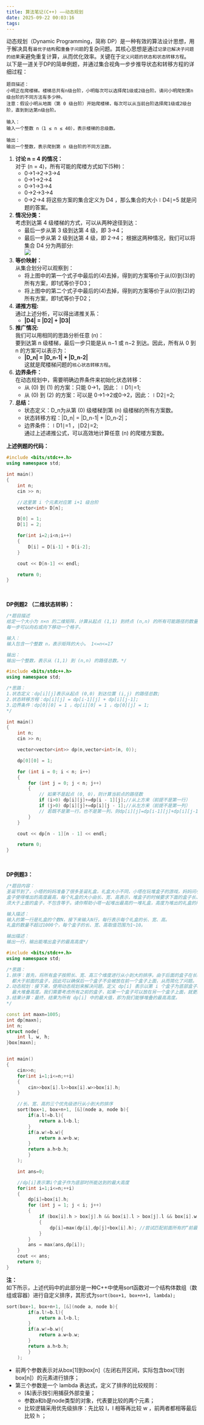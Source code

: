 ```yaml
---
title: 算法笔记(C++) ——动态规划
date: 2025-09-22 00:03:16
tags:
---
```



动态规划（Dynamic Programming，简称 DP）是一种有效的算法设计思想，用于解决具有`最优子结构`和`重叠子问题`的复杂问题。其核心思想是通过`记录已解决子问题的结果`来避免重复计算，从而优化效率。关键在于`定义问题的状态和状态转移方程`。  
​以下是一道关于DP的简单例题，并通过集合视角一步步推导状态和转移方程的详细过程：
```
题目描述：
小明正在爬楼梯。楼梯总共有n级台阶，小明每次可以选择爬1级或2级台阶。请问小明爬到第n级台阶的不同方法有多少种。
注意：假设小明从地面（第 0 级台阶）开始爬楼梯，每次可以从当前台阶选择爬1级或2级台阶，直到到达第n级台阶。

输入：
输入一个整数 n（1 ≤ n ≤ 40），表示楼梯的总级数。

输出：
输出一个整数，表示爬到第 n 级台阶的不同方法数。
```
1. __讨论 n = 4 的情况：__  
对于 (n = 4)，所有可能的爬楼方式如下(5种)：
    - 0→1→2→3→4
    - 0→1→2→4
    - 0→1→3→4
    - 0→2→3→4
    - 0→2→4
将这些方案的集合定义为 D4 ，那么集合的大小∣D4∣=5 就是问题的答案。
2. __情况分类：__  
考虑到达第 4 级楼梯的方式，可以从两种途径到达：
    - 最后一步从第 3 级到达第 4 级，即 3→4；
    - 最后一步从第 2 级到达第 4 级，即 2→4；
根据这两种情况，我们可以将集合 D4 分为两部分:  
![ ](/images/cpp_11_1.png) 
3. __等价映射：__  
从集合划分可以观察到：  
    - 将上图中的第一个式子中最后的(4)去掉，得到的方案等价于从(0)到(3)的所有方案，即1式等价于D3；  
    - 将上图中的第二个式子中最后的(4)去掉，得到的方案等价于从(0)到(2)的所有方案，即1式等价于D2；  
4. __递推方程:__  
通过上述分析，可以得出递推关系：  
    - __|D4| = |D2| + |D3|__
5. __推广情况:__  
我们可以用相同的思路分析任意 (n)：  
要到达第 n 级楼梯，最后一步只能是从 n−1 或 n−2 到达。因此，所有从 0 到 n 的方案可以表示为：  
    - __|D_n| = |D_n-1| + |D_n-2|__  
这就是爬楼梯问题的`核心状态转移方程`。
6. __边界条件：__  
在动态规划中，需要明确边界条件来初始化状态转移：
    - 从 (0) 到 (1) 的方案：只能 0→1，因此：∣D1∣=1;
    - 从 (0) 到 (2) 的方案：可以是 0→1→2或0→2，因此：∣D2∣=2;
7. __总结：__  
    - 状态定义：D_n为从第 (0) 级楼梯到第 (n) 级楼梯的所有方案数。
    - 状态转移方程：|D_n| = |D_n-1| + |D_n-2|；
    - 边界条件：∣D1∣=1 ，∣D2∣=2;  
通过上述递推公式，可以高效地计算任意 (n) 的爬楼方案数。  

__上述例题的代码：__
```c++
#include <bits/stdc++.h>
using namespace std;

int main()
{
    int n;
    cin >> n;

    //这里第 i 个元素对应第 i+1 级台阶
    vector<int> D[n];

    D[0] = 1;
    D[1] = 2;

    for(int i=2;i<n;i++)
    {
        D[i] = D[i-1] + D[i-2];
    }

    cout << D[n-1] << endl;

    return 0;
}
```
<br>

__DP例题2 （二维状态转移）：__
```c++
/*题目描述
给定一个大小为 n×n 的二维矩阵，计算从起点 (1,1) 到终点 (n,n) 的所有可能路径的数量。
每一步可以向右或向下移动一个格子。

输入：
输入包含一个整数 n，表示矩阵的大小。 1<=n<=17

输出：
输出一个整数，表示从 (1,1) 到 (n,n) 的路径总数。*/

#include <bits/stdc++.h>
using namespace std;

/*思路：
1.状态定义：dp[i][j]表示从起点 (0,0) 到达位置 (i,j) 的路径总数;
2.状态转移方程：dp[i][j] = dp[i-1][j] + dp[i][j-1];
3.边界条件：dp[0][0] = 1 ，dp[i][0] = 1 ，dp[0][j] = 1;
*/

int main()
{
    int n;
    cin >> n;

    vector<vector<int>> dp(n,vector<int>(n, 0));

    dp[0][0] = 1;

    for (int i = 0; i < n; i++)
    {
        for (int j = 0; j < n; j++)
        {
            // 如果不是起点 (0, 0)，则计算当前点的路径数
            if (i>0) dp[i][j]+=dp[i - 1][j];//从上方来（前提不是第一行）
            if (j>0) dp[i][j]+=dp[i][j - 1];//从左方来（前提不是第一列）
            // 若既不是第一行，也不是第一列，则dp[i][j]=dp[i-1][j]+dp[i][j-1]
        }
    }

    cout << dp[n - 1][n - 1] << endl;

    return 0;
}
```
<br>

__DP例题3：__
```c++
/*题目内容：
圣诞节到了，小塔的妈妈准备了很多圣诞礼盒，礼盒大小不同，小塔在玩堆盒子的游戏，妈妈问小塔，怎么堆
盒子使得堆出的高度最高，每个礼盒的大小由长、宽、高表示，堆盒子的时候要求下面的盒子长、宽、高都必
须大于上面的盒子，不包含等于。请你帮助小塔一起堆出最高的一堆礼盒，高度为堆出的礼盒的所有高度的总和。

输入描述：
输入的第一行是礼盒的个数N，接下来输入N行，每行表示每个礼盒的长、宽、高。
礼盒的数量不超过1000个，每个盒子的长、宽、高取值范围为1~10。

输出描述：
输出一行，输出能堆出盒子的最高高度*/

#include <bits/stdc++.h>
using namespace std;

/*思路：
1.排序：首先，将所有盒子按照长、宽、高三个维度进行从小到大的排序。由于后面的盒子在长、宽、高方面
  都大于前面的盒子，因此可以确保后一个盒子不会被放在前一个盒子上面，从而简化了问题。
2.动态规划：接下来，使用动态规划来解决问题。定义 dp[i] 表示以第 i 个盒子为底部盒子时，所能达到的
  最大堆叠高度。我们需要考虑所有之前的盒子，如果一个盒子可以放在另一个盒子上面，就更新 dp[i] 的值。
3.结果计算：最终，结果为所有 dp[i] 中的最大值，即为我们能够堆叠的最高高度。
*/

const int maxn=1005;
int dp[maxn];
int n;
struct node{
	int l, w, h;
}box[maxn];


int main()
{
    cin>>n;
    for(int i=1;i<=n;++i)
    {
    	cin>>box[i].l>>box[i].w>>box[i].h;
	}

    //长、宽、高的三个优先级进行从小到大的排序
    sort(box+1, box+n+1, [&](node a, node b){
		if(a.l!=b.l){
			return a.l<b.l;   
		}
		if(a.w!=b.w){
			return a.w<b.w;
		}
		return a.h<b.h;
        }
    );

    int ans=0;

    //dp[i]表示第i个盒子作为底部时所能达到的最大高度
    for(int i=1;i<=n;++i)
    {
        dp[i]=box[i].h;
        for (int j = 1; j < i; j++)
        {
            if (box[i].h > box[j].h && box[i].l > box[j].l && box[i].w > box[j].w)
            {
                dp[i]=max(dp[i],dp[j]+box[i].h); //尝试匹配前面所有的“前最大高度”dp[j]，取最大值
            }
        }
        ans = max(ans,dp[i]);
    }
    cout << ans;
    return 0;
}
```
__注：__  
如下所示，上述代码中的此部分是一种C++中使用sort函数对一个结构体数组（数组或容器）进行自定义排序，其形式为`sort(box+1, box+n+1, lambda);`
```c++
sort(box+1, box+n+1, [&](node a, node b){
		if(a.l!=b.l){
			return a.l<b.l;   
		}
		if(a.w!=b.w){
			return a.w<b.w;
		}
		return a.h<b.h;
        }
    );
```
- 前两个参数表示对从box[1]到box[n]（左闭右开区间，实际包含box[1]到box[n]）的元素进行排序；
- 第三个参数是一个 lambda 表达式，定义了排序的比较规则：
    - [&]表示按引用捕获外部变量；
    - 参数a和b是node类型的对象，代表要比较的两个元素；
    - 比较逻辑采用优先级排序：先比较 l，l 相等再比较 w ，前两者都相等最后比较 h ；